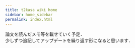 ```yaml
---
title: t2kasa wiki home
sidebar: home_sidebar
permalink: index.html
---
```


論文を読んだメモ等を載せていく予定．  
少しずつ追記してアップデートを繰り返す形になると思います．
